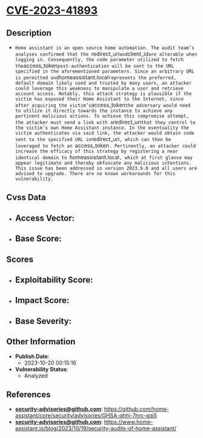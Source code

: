 
# [CVE-2023-41893](https://cve.mitre.org/cgi-bin/cvename.cgi?name=CVE-2023-41893)

## Description

- `Home assistant is an open source home automation. The audit team’s analyses confirmed that the `redirect_uri` and `client_id` are alterable when logging in. Consequently, the code parameter utilized to fetch the `access_token` post-authentication will be sent to the URL specified in the aforementioned parameters. Since an arbitrary URL is permitted and `homeassistant.local` represents the preferred, default domain likely used and trusted by many users, an attacker could leverage this weakness to manipulate a user and retrieve account access. Notably, this attack strategy is plausible if the victim has exposed their Home Assistant to the Internet, since after acquiring the victim’s `access_token` the adversary would need to utilize it directly towards the instance to achieve any pertinent malicious actions. To achieve this compromise attempt, the attacker must send a link with a `redirect_uri` that they control to the victim’s own Home Assistant instance. In the eventuality the victim authenticates via said link, the attacker would obtain code sent to the specified URL in `redirect_uri`, which can then be leveraged to fetch an `access_token`. Pertinently, an attacker could increase the efficacy of this strategy by registering a near identical domain to `homeassistant.local`, which at first glance may appear legitimate and thereby obfuscate any malicious intentions. This issue has been addressed in version 2023.9.0 and all users are advised to upgrade. There are no known workarounds for this vulnerability.`

## Cvss Data

- **Access Vector**:
  - 
- **Base Score**:
  - 

## Scores

- **Exploitability Score**:
  - 
- **Impact Score**:
  - 
- **Base Severity**:
  - 

## Other Information

- **Publish Date**:
  - 2023-10-20 00:15:16
- **Vulnerability Status**:
  - Analyzed

## References

- **security-advisories@github.com**: https://github.com/home-assistant/core/security/advisories/GHSA-qhhj-7hrc-gqj5
- **security-advisories@github.com**: https://www.home-assistant.io/blog/2023/10/19/security-audits-of-home-assistant/
